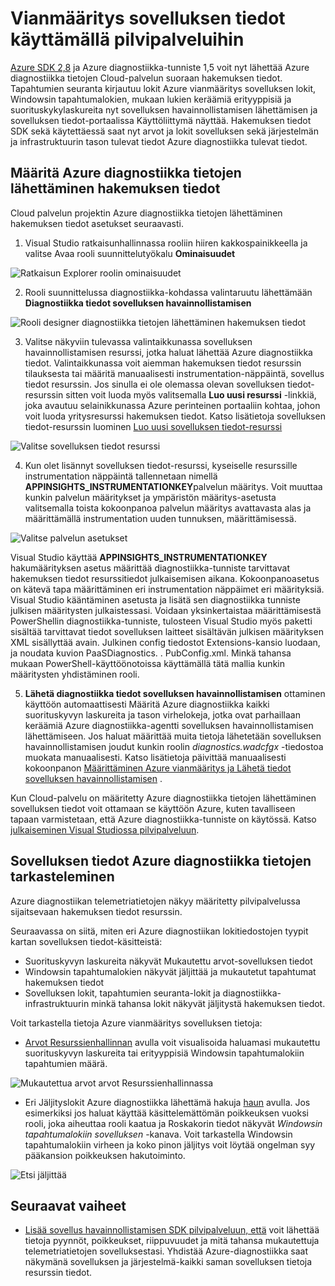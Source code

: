 <properties
   pageTitle="Vianmääritys sovelluksen tiedot käyttämällä pilvipalveluihin | Microsoft Azure"
   description="Opi pilveen-palvelun vianmääritys sovelluksen havainnollistamisen avulla tietojen Azure Diagnostiikka."
   services="cloud-services"
   documentationCenter=".net"
   authors="sbtron"
   manager="timlt"
   editor="tysonn" />
<tags
   ms.service="cloud-services"
   ms.devlang="na"
   ms.topic="article"
   ms.tgt_pltfrm="na"
   ms.workload="na"
   ms.date="12/15/2015"
   ms.author="saurabh" />


# <a name="troubleshoot-cloud-services-using-application-insights"></a>Vianmääritys sovelluksen tiedot käyttämällä pilvipalveluihin

[Azure SDK 2,8](https://azure.microsoft.com/downloads/) ja Azure diagnostiikka-tunniste 1,5 voit nyt lähettää Azure diagnostiikka tietojen Cloud-palvelun suoraan hakemuksen tiedot. Tapahtumien seuranta kirjautuu lokit Azure vianmääritys sovelluksen lokit, Windowsin tapahtumalokien, mukaan lukien keräämiä erityyppisiä ja suorituskykylaskureita nyt sovelluksen havainnollistamisen lähettämisen ja sovelluksen tiedot-portaalissa Käyttöliittymä näyttää. Hakemuksen tiedot SDK sekä käytettäessä saat nyt arvot ja lokit sovelluksen sekä järjestelmän ja infrastruktuurin tason tulevat tiedot Azure diagnostiikka tulevat tiedot.

## <a name="configure-azure-diagnostics-to-send-data-to-application-insights"></a>Määritä Azure diagnostiikka tietojen lähettäminen hakemuksen tiedot

Cloud palvelun projektin Azure diagnostiikka tietojen lähettäminen hakemuksen tiedot asetukset seuraavasti.

1) Visual Studio ratkaisunhallinnassa rooliin hiiren kakkospainikkeella ja valitse Avaa rooli suunnittelutyökalu **Ominaisuudet**

![Ratkaisun Explorer roolin ominaisuudet][1]

2) Rooli suunnittelussa diagnostiikka-kohdassa valintaruutu lähettämään **Diagnostiikka tiedot sovelluksen havainnollistamisen**

![Rooli designer diagnostiikka tietojen lähettäminen hakemuksen tiedot][2]

3) Valitse näkyviin tulevassa valintaikkunassa sovelluksen havainnollistamisen resurssi, jotka haluat lähettää Azure diagnostiikka tiedot. Valintaikkunassa voit aiemman hakemuksen tiedot resurssin tilauksesta tai määritä manuaalisesti instrumentation-näppäintä, sovellus tiedot resurssin. Jos sinulla ei ole olemassa olevan sovelluksen tiedot-resurssin sitten voit luoda myös valitsemalla **Luo uusi resurssi** -linkkiä, joka avautuu selainikkunassa Azure perinteinen portaaliin kohtaa, johon voit luoda yritysresurssi hakemuksen tiedot. Katso lisätietoja sovelluksen tiedot-resurssin luominen [Luo uusi sovelluksen tiedot-resurssi](../application-insights/app-insights-create-new-resource.md)

![Valitse sovelluksen tiedot resurssi][3]

4) Kun olet lisännyt sovelluksen tiedot-resurssi, kyseiselle resurssille instrumentation näppäintä tallennetaan nimellä **APPINSIGHTS_INSTRUMENTATIONKEY**palvelun määritys. Voit muuttaa kunkin palvelun määritykset ja ympäristön määritys-asetusta valitsemalla toista kokoonpanoa palvelun määritys avattavasta alas ja määrittämällä instrumentation uuden tunnuksen, määrittämisessä.

![Valitse palvelun asetukset][4]

Visual Studio käyttää **APPINSIGHTS_INSTRUMENTATIONKEY** hakumäärityksen asetus määrittää diagnostiikka-tunniste tarvittavat hakemuksen tiedot resurssitiedot julkaisemisen aikana. Kokoonpanoasetus on kätevä tapa määrittäminen eri instrumentation näppäimet eri määrityksiä. Visual Studio kääntäminen asetusta ja lisätä sen diagnostiikka tunniste julkisen määritysten julkaistessasi. Voidaan yksinkertaistaa määrittämisestä PowerShellin diagnostiikka-tunniste, tulosteen Visual Studio myös paketti sisältää tarvittavat tiedot sovelluksen laitteet sisältävän julkisen määrityksen XML sisällyttää avain. Julkinen config tiedostot Extensions-kansio luodaan, ja noudata kuvion PaaSDiagnostics. <RoleName>. PubConfig.xml. Minkä tahansa mukaan PowerShell-käyttöönotoissa käyttämällä tätä mallia kunkin määritysten yhdistäminen rooli.

5) **Lähetä diagnostiikka tiedot sovelluksen havainnollistamisen** ottaminen käyttöön automaattisesti Määritä Azure diagnostiikka kaikki suorituskyvyn laskureita ja tason virhelokeja, jotka ovat parhaillaan keräämiä Azure diagnostiikka-agentti sovelluksen havainnollistamisen lähettämiseen. Jos haluat määrittää muita tietoja lähetetään sovelluksen havainnollistamisen joudut kunkin roolin *diagnostics.wadcfgx* -tiedostoa muokata manuaalisesti. Katso lisätietoja päivittää manuaalisesti kokoonpanon [Määrittäminen Azure vianmääritys ja Lähetä tiedot sovelluksen havainnollistamisen](../azure-diagnostics-configure-applicationinsights.md) .

Kun Cloud-palvelu on määritetty Azure diagnostiikka tietojen lähettäminen sovelluksen tiedot voit ottamaan se käyttöön Azure, kuten tavalliseen tapaan varmistetaan, että Azure diagnostiikka-tunniste on käytössä. Katso [julkaiseminen Visual Studiossa pilvipalveluun](../vs-azure-tools-publishing-a-cloud-service.md).  

## <a name="viewing-azure-diagnostics-data-in-application-insights"></a>Sovelluksen tiedot Azure diagnostiikka tietojen tarkasteleminen
Azure diagnostiikan telemetriatietojen näkyy määritetty pilvipalvelussa sijaitsevaan hakemuksen tiedot resurssin.

Seuraavassa on siitä, miten eri Azure diagnostiikan lokitiedostojen tyypit kartan sovelluksen tiedot-käsitteistä:  

-  Suorituskyvyn laskureita näkyvät Mukautettu arvot-sovelluksen tiedot
-  Windowsin tapahtumalokien näkyvät jäljittää ja mukautetut tapahtumat hakemuksen tiedot
-  Sovelluksen lokit, tapahtumien seuranta-lokit ja diagnostiikka-infrastruktuurin minkä tahansa lokit näkyvät jäljitystä hakemuksen tiedot.

Voit tarkastella tietoja Azure vianmääritys sovelluksen tietoja:

- [Arvot Resurssienhallinnan](../application-insights/app-insights-metrics-explorer.md) avulla voit visualisoida haluamasi mukautettu suorituskyvyn laskureita tai erityyppisiä Windowsin tapahtumalokiin tapahtumien määrä.

![Mukautettua arvot arvot Resurssienhallinnassa][5]

- Eri Jäljityslokit Azure diagnostiikka lähettämä hakuja [haun](../application-insights/app-insights-diagnostic-search.md) avulla. Jos esimerkiksi jos haluat käyttää käsittelemättömän poikkeuksen vuoksi rooli, joka aiheuttaa rooli kaatua ja Roskakorin tiedot näkyvät *Windowsin tapahtumalokiin* *sovelluksen* -kanava. Voit tarkastella Windowsin tapahtumalokiin virheen ja koko pinon jäljitys voit löytää ongelman syy pääkansion poikkeuksen hakutoiminto.

![Etsi jäljittää][6]

## <a name="next-steps"></a>Seuraavat vaiheet

- [Lisää sovellus havainnollistamisen SDK pilvipalveluun, että](../application-insights/app-insights-cloudservices.md) voit lähettää tietoja pyynnöt, poikkeukset, riippuvuudet ja mitä tahansa mukautettuja telemetriatietojen sovelluksestasi. Yhdistää Azure-diagnostiikka saat näkymänä sovelluksen ja järjestelmä-kaikki saman sovelluksen tietoja resurssin tiedot.  


<!--Image references-->
[1]: ./media/cloud-services-dotnet-diagnostics-applicationinsights/solution-explorer-properties.png
[2]: ./media/cloud-services-dotnet-diagnostics-applicationinsights/role-designer-sendtoappinsights.png
[3]: ./media/cloud-services-dotnet-diagnostics-applicationinsights/select-appinsights-resource.png
[4]: ./media/cloud-services-dotnet-diagnostics-applicationinsights/role-designer-appinsights-serviceconfig.png
[5]: ./media/cloud-services-dotnet-diagnostics-applicationinsights/metrics-explorer-custom-metrics.png
[6]: ./media/cloud-services-dotnet-diagnostics-applicationinsights/search-windowseventlog-error.png
